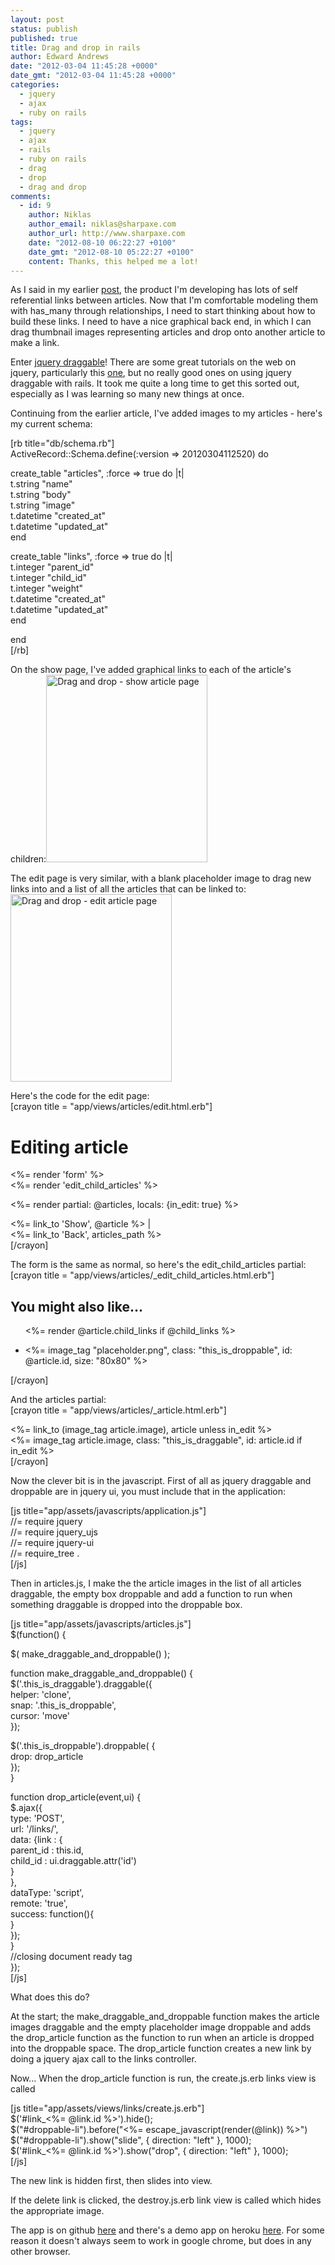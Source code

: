 ```yaml
---
layout: post
status: publish
published: true
title: Drag and drop in rails
author: Edward Andrews
date: "2012-03-04 11:45:28 +0000"
date_gmt: "2012-03-04 11:45:28 +0000"
categories:
  - jquery
  - ajax
  - ruby on rails
tags:
  - jquery
  - ajax
  - rails
  - ruby on rails
  - drag
  - drop
  - drag and drop
comments:
  - id: 9
    author: Niklas
    author_email: niklas@sharpaxe.com
    author_url: http://www.sharpaxe.com
    date: "2012-08-10 06:22:27 +0100"
    date_gmt: "2012-08-10 05:22:27 +0100"
    content: Thanks, this helped me a lot!
---
```


<p>As I said in my earlier <a href="http://epa.me.uk/rails-self-referential-has_many-through/">post</a>, the product I'm developing has lots of self referential links between articles.  Now that I'm comfortable modeling them with has_many through relationships, I need to start thinking about how to build these links.  I need to have a nice graphical back end, in which I can drag thumbnail images representing articles and drop onto another article to make a link.</p>
<p>Enter <a href="http://jqueryui.com/demos/draggable/">jquery draggable</a>!  There are some great tutorials on the web on jquery, particularly this <a href="http://www.elated.com/articles/drag-and-drop-with-jquery-your-essential-guide/">one</a>, but no really good ones on using jquery draggable with rails.  It took me quite a long time to get this sorted out, especially as I was learning so many new things at once.</p>
<p>Continuing from the earlier article, I've added images to my articles - here's my current schema:</p>
<p>[rb title="db/schema.rb"]<br />
ActiveRecord::Schema.define(:version => 20120304112520) do</p>
<p>  create_table "articles", :force => true do |t|<br />
    t.string   "name"<br />
    t.string   "body"<br />
    t.string   "image"<br />
    t.datetime "created_at"<br />
    t.datetime "updated_at"<br />
  end</p>
<p>  create_table "links", :force => true do |t|<br />
    t.integer  "parent_id"<br />
    t.integer  "child_id"<br />
    t.integer  "weight"<br />
    t.datetime "created_at"<br />
    t.datetime "updated_at"<br />
  end</p>
<p>end<br />
[/rb]</p>
<p>On the show page, I've added graphical links to each of the article's children:<a href="http://epa.me.uk/wp-content/uploads/2012/03/dd_show.png"><img src="http://epa.me.uk/wp-content/uploads/2012/03/dd_show-258x300.png" alt="Drag and drop - show article page" title="Drag and drop - show article page" width="258" height="300" class="aligncenter size-medium wp-image-206" /></a></p>
<p>The edit page is very similar, with a blank placeholder image to drag new links into and a list of all the articles that can be linked to:<a href="http://epa.me.uk/wp-content/uploads/2012/03/dd_edit.png"><img src="http://epa.me.uk/wp-content/uploads/2012/03/dd_edit-258x300.png" alt="Drag and drop - edit article page" title="Drag and drop - edit article page" width="258" height="300" class="aligncenter size-medium wp-image-209" /></a></p>
<p>Here's the code for the edit page:<br />
[crayon title = "app/views/articles/edit.html.erb"]</p>
<h1>Editing article</h1>
<p><%= render 'form' %><br />
<%= render 'edit_child_articles' %></p>
<div id="all-articles">
  <%= render partial: @articles, locals: {in_edit: true} %>
</div>
<p><%= link_to 'Show', @article %> |<br />
<%= link_to 'Back', articles_path %><br />
[/crayon]</p>
<p>The form is the same as normal, so here's the edit_child_articles partial:<br />
[crayon title = "app/views/articles/_edit_child_articles.html.erb"]</p>
<div id="edit-article-children">
<h2>You might also like...</h2>
<ul id="child-links" >
    <%= render @article.child_links if @child_links %></p>
<li id="droppable-li">
      <%= image_tag "placeholder.png", class: "this_is_droppable", id: @article.id, size: "80x80" %>
    </li>
</ul>
</div>
<p>[/crayon]</p>
<p>And the articles partial:<br />
[crayon title = "app/views/articles/_article.html.erb"]</p>
<div id="all-articles">
<%= link_to (image_tag article.image), article unless in_edit %><br />
<%= image_tag article.image, class: "this_is_draggable", id: article.id if in_edit %><br />
[/crayon]</p>
<p>Now the clever bit is in the javascript.  First of all as jquery draggable and droppable are in jquery ui, you must include that in the application:</p>
<p>[js title="app/assets/javascripts/application.js"]<br />
//= require jquery<br />
//= require jquery_ujs<br />
//= require jquery-ui<br />
//= require_tree .<br />
[/js]</p>
<p>Then in articles.js, I make the the article images in the list of all articles draggable, the empty box droppable and add a function to run when something draggable is dropped into the droppable box.</p>
<p>[js title="app/assets/javascripts/articles.js"]<br />
$(function() {</p>
<p>  $( make_draggable_and_droppable() );</p>
<p>  function make_draggable_and_droppable() {<br />
    $('.this_is_draggable').draggable({<br />
      helper: 'clone',<br />
      snap: '.this_is_droppable',<br />
      cursor: 'move'<br />
    });</p>
<p>    $('.this_is_droppable').droppable( {<br />
      drop: drop_article<br />
    });<br />
  }</p>
<p>  function drop_article(event,ui) {<br />
    $.ajax({<br />
      type: 'POST',<br />
      url:    '/links/',<br />
      data: {link : {<br />
        parent_id : this.id,<br />
        child_id : ui.draggable.attr('id')<br />
      }<br />
    },<br />
    dataType: 'script',<br />
    remote: 'true',<br />
    success: function(){<br />
    }<br />
  });<br />
  }<br />
//closing document ready tag<br />
});<br />
[/js]</p>
<p>What does this do?</p>
<p>At the start; the make_draggable_and_droppable function makes the article images draggable and the empty placeholder image droppable and adds the drop_article function as the function to run when an article is dropped into the droppable space.  The drop_article function creates a new link by doing a jquery ajax call to the links controller.</p>
<p>Now...  When the drop_article function is run, the create.js.erb links view is called</p>
<p>[js title="app/assets/views/links/create.js.erb"]<br />
$('#link_<%= @link.id %>').hide();<br />
$("#droppable-li").before("<%= escape_javascript(render(@link)) %>")<br />
$("#droppable-li").show("slide", { direction: "left" }, 1000);<br />
$('#link_<%= @link.id %>').show("drop", { direction: "left" }, 1000);<br />
[/js]</p>
<p>The new link is hidden first, then slides into view.</p>
<p>If the delete link is clicked, the destroy.js.erb link view is called which hides the appropriate image.</p>
<p>The app is on github <a href="https://github.com/aldreth/drag-and-drop">here</a> and there's a demo app on heroku <a href="http://rails-drag-drop.herokuapp.com/">here</a>.  For some reason it doesn't always seem to work in google chrome, but does in any other browser.</p>

